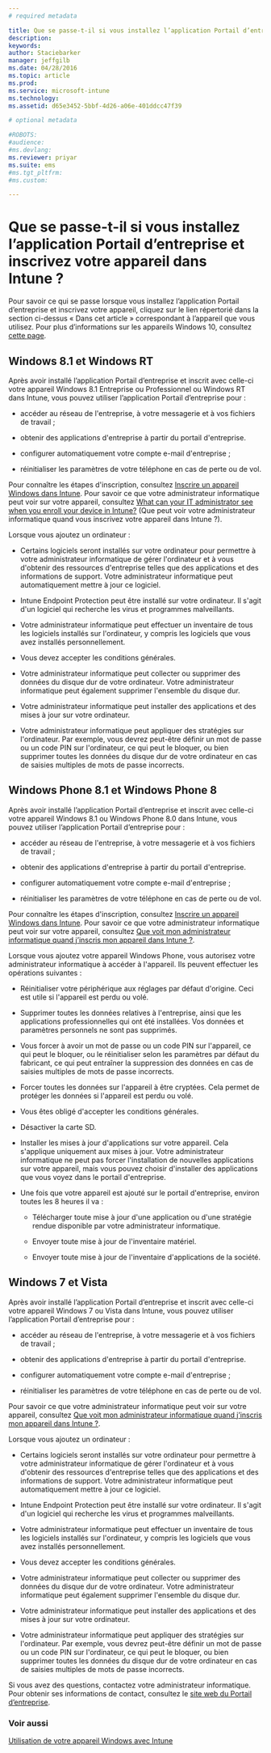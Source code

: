 ```yaml
---
# required metadata

title: Que se passe-t-il si vous installez l’application Portail d’entreprise et inscrivez votre appareil dans Intune ? | Microsoft Intune
description:
keywords:
author: Staciebarker
manager: jeffgilb
ms.date: 04/28/2016
ms.topic: article
ms.prod:
ms.service: microsoft-intune
ms.technology:
ms.assetid: d65e3452-5bbf-4d26-a06e-401ddcc47f39

# optional metadata

#ROBOTS:
#audience:
#ms.devlang:
ms.reviewer: priyar
ms.suite: ems
#ms.tgt_pltfrm:
#ms.custom:

---
```



# Que se passe-t-il si vous installez l’application Portail d’entreprise et inscrivez votre appareil dans Intune ?

Pour savoir ce qui se passe lorsque vous installez l’application Portail d’entreprise et inscrivez votre appareil, cliquez sur le lien répertorié dans la section ci-dessus « Dans cet article » correspondant à l’appareil que vous utilisez. Pour plus d’informations sur les appareils Windows 10, consultez [cette page](what-happens-if-you-install-the-company-portal-app-and-enroll-your-device-in-intune-windows10.md).

## Windows 8.1 et Windows RT
Après avoir installé l’application Portail d’entreprise et inscrit avec celle-ci votre appareil Windows 8.1 Entreprise ou Professionnel ou Windows RT dans Intune, vous pouvez utiliser l’application Portail d’entreprise pour :

-   accéder au réseau de l'entreprise, à votre messagerie et à vos fichiers de travail ;

-   obtenir des applications d'entreprise à partir du portail d'entreprise.

-   configurer automatiquement votre compte e-mail d'entreprise ;

-   réinitialiser les paramètres de votre téléphone en cas de perte ou de vol.

Pour connaître les étapes d'inscription, consultez [Inscrire un appareil Windows dans Intune](enroll-your-device-in-intune-windows.md). Pour savoir ce que votre administrateur informatique peut voir sur votre appareil, consultez [What can your IT administrator see when you enroll your device in Intune?](what-can-your-it-administrator-see-when-you-enroll-your-device-in-intune-windows.md) (Que peut voir votre administrateur informatique quand vous inscrivez votre appareil dans Intune ?).

Lorsque vous ajoutez un ordinateur :

-   Certains logiciels seront installés sur votre ordinateur pour permettre à votre administrateur informatique de gérer l'ordinateur et à vous d'obtenir des ressources d'entreprise telles que des applications et des informations de support. Votre administrateur informatique peut automatiquement mettre à jour ce logiciel.

-   Intune Endpoint Protection peut être installé sur votre ordinateur. Il s'agit d'un logiciel qui recherche les virus et programmes malveillants.

-   Votre administrateur informatique peut effectuer un inventaire de tous les logiciels installés sur l'ordinateur, y compris les logiciels que vous avez installés personnellement.

-   Vous devez accepter les conditions générales.

-   Votre administrateur informatique peut collecter ou supprimer des données du disque dur de votre ordinateur. Votre administrateur informatique peut également supprimer l'ensemble du disque dur.

-   Votre administrateur informatique peut installer des applications et des mises à jour sur votre ordinateur.

-   Votre administrateur informatique peut appliquer des stratégies sur l'ordinateur. Par exemple, vous devrez peut-être définir un mot de passe ou un code PIN sur l'ordinateur, ce qui peut le bloquer, ou bien supprimer toutes les données du disque dur de votre ordinateur en cas de saisies multiples de mots de passe incorrects.

## Windows Phone 8.1 et Windows Phone 8
Après avoir installé l’application Portail d’entreprise et inscrit avec celle-ci votre appareil Windows 8.1 ou Windows Phone 8.0 dans Intune, vous pouvez utiliser l’application Portail d’entreprise pour :

-   accéder au réseau de l'entreprise, à votre messagerie et à vos fichiers de travail ;

-   obtenir des applications d'entreprise à partir du portail d'entreprise.

-   configurer automatiquement votre compte e-mail d'entreprise ;

-   réinitialiser les paramètres de votre téléphone en cas de perte ou de vol.

Pour connaître les étapes d'inscription, consultez [Inscrire un appareil Windows dans Intune](enroll-your-device-in-intune-windows.md). Pour savoir ce que votre administrateur informatique peut voir sur votre appareil, consultez [Que voit mon administrateur informatique quand j’inscris mon appareil dans Intune ?](what-can-your-it-administrator-see-when-you-enroll-your-device-in-intune-windows.md).

Lorsque vous ajoutez votre appareil Windows Phone, vous autorisez votre administrateur informatique à accéder à l'appareil. Ils peuvent effectuer les opérations suivantes :

-   Réinitialiser votre périphérique aux réglages par défaut d'origine. Ceci est utile si l'appareil est perdu ou volé.

-   Supprimer toutes les données relatives à l'entreprise, ainsi que les applications professionnelles qui ont été installées. Vos données et paramètres personnels ne sont pas supprimés.

-   Vous forcer à avoir un mot de passe ou un code PIN sur l'appareil, ce qui peut le bloquer, ou le réinitialiser selon les paramètres par défaut du fabricant, ce qui peut entraîner la suppression des données en cas de saisies multiples de mots de passe incorrects.

-   Forcer toutes les données sur l'appareil à être cryptées. Cela permet de protéger les données si l'appareil est perdu ou volé.

-   Vous êtes obligé d'accepter les conditions générales.

-   Désactiver la carte SD.

-   Installer les mises à jour d'applications sur votre appareil. Cela s'applique uniquement aux mises à jour. Votre administrateur informatique ne peut pas forcer l'installation de nouvelles applications sur votre appareil, mais vous pouvez choisir d'installer des applications que vous voyez dans le portail d'entreprise.

-   Une fois que votre appareil est ajouté sur le portail d'entreprise, environ toutes les 8 heures il va :

    -   Télécharger toute mise à jour d'une application ou d'une stratégie rendue disponible par votre administrateur informatique.

    -   Envoyer toute mise à jour de l'inventaire matériel.

    -   Envoyer toute mise à jour de l'inventaire d'applications de la société.

## Windows 7 et Vista
Après avoir installé l’application Portail d’entreprise et inscrit avec celle-ci votre appareil Windows 7 ou Vista dans Intune, vous pouvez utiliser l’application Portail d’entreprise pour :

-   accéder au réseau de l'entreprise, à votre messagerie et à vos fichiers de travail ;

-   obtenir des applications d'entreprise à partir du portail d'entreprise.

-   configurer automatiquement votre compte e-mail d'entreprise ;

-   réinitialiser les paramètres de votre téléphone en cas de perte ou de vol.

Pour savoir ce que votre administrateur informatique peut voir sur votre appareil, consultez [Que voit mon administrateur informatique quand j’inscris mon appareil dans Intune ?](what-can-your-it-administrator-see-when-you-enroll-your-device-in-intune-windows.md).

Lorsque vous ajoutez un ordinateur :

-   Certains logiciels seront installés sur votre ordinateur pour permettre à votre administrateur informatique de gérer l'ordinateur et à vous d'obtenir des ressources d'entreprise telles que des applications et des informations de support. Votre administrateur informatique peut automatiquement mettre à jour ce logiciel.

-   Intune Endpoint Protection peut être installé sur votre ordinateur. Il s'agit d'un logiciel qui recherche les virus et programmes malveillants.

-   Votre administrateur informatique peut effectuer un inventaire de tous les logiciels installés sur l'ordinateur, y compris les logiciels que vous avez installés personnellement.

-   Vous devez accepter les conditions générales.

-   Votre administrateur informatique peut collecter ou supprimer des données du disque dur de votre ordinateur. Votre administrateur informatique peut également supprimer l'ensemble du disque dur.

-   Votre administrateur informatique peut installer des applications et des mises à jour sur votre ordinateur.

-   Votre administrateur informatique peut appliquer des stratégies sur l'ordinateur. Par exemple, vous devrez peut-être définir un mot de passe ou un code PIN sur l'ordinateur, ce qui peut le bloquer, ou bien supprimer toutes les données du disque dur de votre ordinateur en cas de saisies multiples de mots de passe incorrects.

Si vous avez des questions, contactez votre administrateur informatique. Pour obtenir ses informations de contact, consultez le [site web du Portail d’entreprise](http://portal.manage.microsoft.com).

### Voir aussi
[Utilisation de votre appareil Windows avec Intune](using-your-windows-device-with-intune.md)


<!--HONumber=Jun16_HO2-->


